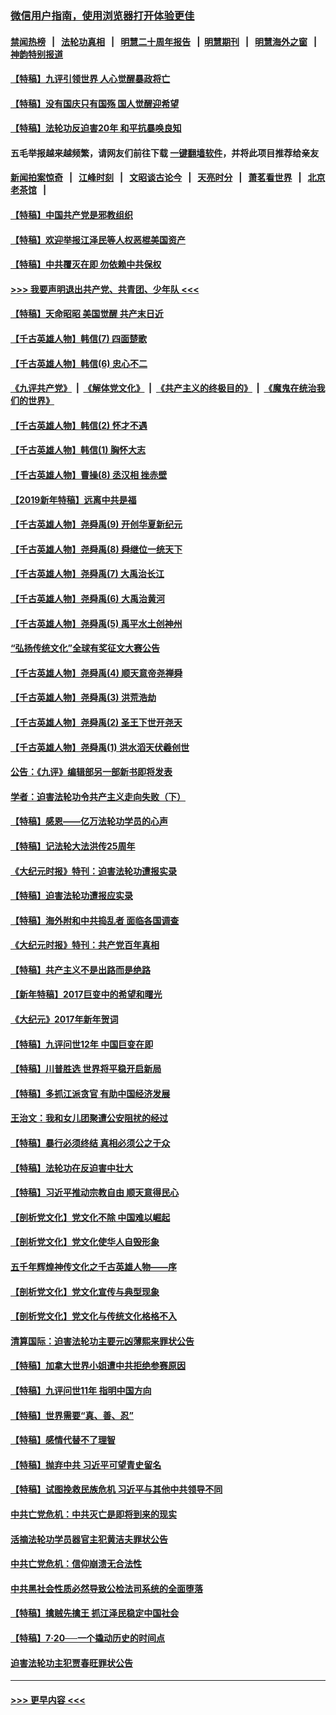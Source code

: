 ### [微信用户指南，使用浏览器打开体验更佳](https://github.com/gfw-breaker/banned-news1/blob/master/indexes/wechat-guide.md?t=0)
#### [禁闻热榜](热点新闻.md?t=0)  &nbsp;&nbsp;|&nbsp;&nbsp; [法轮功真相](https://github.com/gfw-breaker/truth/blob/master/README.md?t=0) &nbsp;&nbsp;|&nbsp;&nbsp; [明慧二十周年报告](https://github.com/gfw-breaker/mh-reports/blob/master/README.md?t=0) &nbsp;&nbsp;|&nbsp;&nbsp;[明慧期刊](https://github.com/gfw-breaker/mh-qikan) &nbsp;&nbsp;|&nbsp;&nbsp; [明慧海外之窗](https://github.com/gfw-breaker/mh-news/blob/master/README.md?t=0) &nbsp;&nbsp;|&nbsp;&nbsp; [神韵特别报道](https://github.com/gfw-breaker/mh-news/blob/master/shenyun.md?t=0)
#### [【特稿】九评引领世界 人心觉醒暴政将亡](../pages/nsc424/n11660496.md?t=02070455) 
#### [【特稿】没有国庆只有国殇 国人觉醒迎希望](../pages/nsc424/n11549354.md?t=02070455) 
#### [【特稿】法轮功反迫害20年 和平抗暴唤良知](../pages/nsc424/n11389135.md?t=02070455) 
#### 五毛举报越来越频繁，请网友们前往下载 [一键翻墙软件](https://github.com/gfw-breaker/ssr-accounts)，并将此项目推荐给亲友
#### [新闻拍案惊奇](https://github.com/gfw-breaker/banned-news1/blob/master/pages/link4.md) &nbsp;&nbsp;|&nbsp;&nbsp; [江峰时刻](https://github.com/gfw-breaker/banned-news1/blob/master/pages/link4.md) &nbsp;&nbsp;|&nbsp;&nbsp; [文昭谈古论今](https://github.com/gfw-breaker/banned-news1/blob/master/pages/link4.md) &nbsp;&nbsp;|&nbsp;&nbsp; [天亮时分](https://github.com/gfw-breaker/banned-news1/blob/master/pages/link4.md) &nbsp;&nbsp;|&nbsp;&nbsp; [萧茗看世界](https://github.com/gfw-breaker/banned-news1/blob/master/pages/link4.md) &nbsp;&nbsp;|&nbsp;&nbsp; [北京老茶馆](https://github.com/gfw-breaker/banned-news1/blob/master/pages/link4.md) &nbsp;&nbsp;|&nbsp;&nbsp; 
#### [【特稿】中国共产党是邪教组织](../pages/nsc424/n11355551.md?t=02070455) 
#### [【特稿】欢迎举报江泽民等人权恶棍美国资产](../pages/nsc424/n11303040.md?t=02070455) 
#### [【特稿】中共覆灭在即 勿依赖中共保权](../pages/nsc424/n11278510.md?t=02070455) 
#### [>>> 我要声明退出共产党、共青团、少年队 <<<](https://github.com/begood0513/goodnews/blob/master/quit/letter.md) 
#### [【特稿】天命昭昭 美国觉醒 共产末日近](../pages/nsc424/n11150259.md?t=02070455) 
#### [【千古英雄人物】韩信(7) 四面楚歌](../pages/nsc424/n7552608.md?t=02070455) 
#### [【千古英雄人物】韩信(6) 忠心不二](../pages/nsc424/n7552572.md?t=02070455) 
#### [《九评共产党》](https://github.com/begood0513/9ping.md/blob/master/README.md) &nbsp;|&nbsp; [《解体党文化》](../../../../jtdwh.md/blob/master/README.md)  &nbsp;|&nbsp; [《共产主义的终极目的》](../../../../gczydzjmd.md/blob/master/README.md) &nbsp;|&nbsp; [《魔鬼在统治我们的世界》](../../../../mgztzwmdsj.md/blob/master/README.md) 
#### [【千古英雄人物】韩信(2) 怀才不遇](../pages/nsc424/n7547691.md?t=02070455) 
#### [【千古英雄人物】韩信(1) 胸怀大志](../pages/nsc424/n7544501.md?t=02070455) 
#### [【千古英雄人物】曹操(8) 丞汉相 挫赤壁](../pages/nsc424/n7662490.md?t=02070455) 
#### [【2019新年特稿】远离中共是福](../pages/nsc424/n10942748.md?t=02070455) 
#### [【千古英雄人物】尧舜禹(9) 开创华夏新纪元](../pages/nsc424/n7519873.md?t=02070455) 
#### [【千古英雄人物】尧舜禹(8) 舜继位一统天下](../pages/nsc424/n7515411.md?t=02070455) 
#### [【千古英雄人物】尧舜禹(7) 大禹治长江](../pages/nsc424/n7475820.md?t=02070455) 
#### [【千古英雄人物】尧舜禹(6) 大禹治黄河](../pages/nsc424/n7475816.md?t=02070455) 
#### [【千古英雄人物】尧舜禹(5) 禹平水土创神州](../pages/nsc424/n7475809.md?t=02070455) 
#### [“弘扬传统文化”全球有奖征文大赛公告](../pages/nsc424/n10889849.md?t=02070455) 
#### [【千古英雄人物】尧舜禹(4) 顺天意帝尧禅舜](../pages/nsc424/n7471624.md?t=02070455) 
#### [【千古英雄人物】尧舜禹(3) 洪荒浩劫](../pages/nsc424/n7471607.md?t=02070455) 
#### [【千古英雄人物】尧舜禹(2) 圣王下世开尧天](../pages/nsc424/n7467643.md?t=02070455) 
#### [【千古英雄人物】尧舜禹(1) 洪水滔天伏羲创世](../pages/nsc424/n7467618.md?t=02070455) 
#### [公告：《九评》编辑部另一部新书即将发表](../pages/nsc424/n10405104.md?t=02070455) 
#### [学者：迫害法轮功令共产主义走向失败（下）](../pages/nsc424/n10009951.md?t=02070455) 
#### [【特稿】感恩——亿万法轮功学员的心声](../pages/nsc424/n9880260.md?t=02070455) 
#### [【特稿】记法轮大法洪传25周年](../pages/nsc424/n9116480.md?t=02070455) 
#### [《大纪元时报》特刊：迫害法轮功遭报实录](../pages/nsc424/n9082916.md?t=02070455) 
#### [【特稿】迫害法轮功遭报应实录](../pages/nsc424/n9055656.md?t=02070455) 
#### [【特稿】海外附和中共捣乱者 面临各国调查](../pages/nsc424/n9047645.md?t=02070455) 
#### [《大纪元时报》特刊：共产党百年真相](../pages/nsc424/n8879818.md?t=02070455) 
#### [【特稿】共产主义不是出路而是绝路](../pages/nsc424/n8792816.md?t=02070455) 
#### [【新年特稿】2017巨变中的希望和曙光](../pages/nsc424/n8655525.md?t=02070455) 
#### [《大纪元》2017年新年贺词](../pages/nsc424/n8651727.md?t=02070455) 
#### [【特稿】九评问世12年 中国巨变在即](../pages/nsc424/n8506053.md?t=02070455) 
#### [【特稿】川普胜选 世界将平稳开启新局](../pages/nsc424/n8482166.md?t=02070455) 
#### [【特稿】多抓江派贪官 有助中国经济发展](../pages/nsc424/n8454769.md?t=02070455) 
#### [王治文：我和女儿团聚遭公安阻扰的经过](../pages/nsc424/n8186638.md?t=02070455) 
#### [【特稿】暴行必须终结‭ ‬真相必须公之于众](../pages/nsc424/n8103572.md?t=02070455) 
#### [【特稿】法轮功在反迫害中壮大](../pages/nsc424/n7915493.md?t=02070455) 
#### [【特稿】习近平推动宗教自由 顺天意得民心](../pages/nsc424/n7782230.md?t=02070455) 
#### [【剖析党文化】党文化不除 中国难以崛起](../pages/nsc424/n7484466.md?t=02070455) 
#### [【剖析党文化】党文化使华人自毁形象](../pages/nsc424/n7480414.md?t=02070455) 
#### [五千年辉煌神传文化之千古英雄人物——序](../pages/nsc424/n7465898.md?t=02070455) 
#### [【剖析党文化】党文化宣传与典型现象](../pages/nsc424/n4667282.md?t=02070455) 
#### [【剖析党文化】党文化与传统文化格格不入](../pages/nsc424/n4665279.md?t=02070455) 
#### [清算国际：迫害法轮功主要元凶薄熙来罪状公告](../pages/nsc424/n4621860.md?t=02070455) 
#### [【特稿】加拿大世界小姐遭中共拒绝参赛原因](../pages/nsc424/n4585305.md?t=02070455) 
#### [【特稿】九评问世11年 指明中国方向](../pages/nsc424/n4578971.md?t=02070455) 
#### [【特稿】世界需要“真、善、忍”](../pages/nsc424/n4577812.md?t=02070455) 
#### [【特稿】感情代替不了理智](../pages/nsc424/n4564327.md?t=02070455) 
#### [【特稿】抛弃中共 习近平可望青史留名](../pages/nsc424/n4549169.md?t=02070455) 
#### [【特稿】试图挽救民族危机 习近平与其他中共领导不同](../pages/nsc424/n4548555.md?t=02070455) 
#### [中共亡党危机：中共灭亡是即将到来的现实](../pages/nsc424/n4547349.md?t=02070455) 
#### [活摘法轮功学员器官主犯黄洁夫罪状公告](../pages/nsc424/n4547015.md?t=02070455) 
#### [中共亡党危机：信仰崩溃无合法性](../pages/nsc424/n4545222.md?t=02070455) 
#### [中共黑社会性质必然导致公检法司系统的全面堕落](../pages/nsc424/n4541854.md?t=02070455) 
#### [【特稿】擒贼先擒王 抓江泽民稳定中国社会](../pages/nsc424/n4530296.md?t=02070455) 
#### [【特稿】7‧20──一个撬动历史的时间点](../pages/nsc424/n4481700.md?t=02070455) 
#### [迫害法轮功主犯贾春旺罪状公告](../pages/nsc424/n4455857.md?t=02070455) 

----
#### [ >>> 更早内容 <<< ](../indexes/nsc424-earlier.md)

